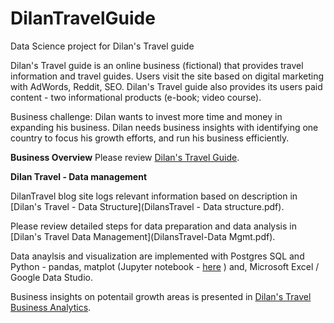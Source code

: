 # DilanTravelGuide

Data Science project for Dilan's Travel guide 

Dilan's Travel guide is an online business (fictional) that provides travel information and travel guides. 
Users visit the site based on digital marketing with AdWords, Reddit, SEO. 
Dilan's Travel guide also provides its users paid content - two informational products (e-book; video course).

Business challenge: Dilan wants to invest more time and money in expanding his business. Dilan needs business insights with identifying one country to focus his growth efforts, and run his business efficiently.   

<b>Business Overview</b>
Please review [Dilan's Travel Guide](DilansTravelGuide-Overview.pdf).

<b>Dilan Travel - Data management</b>

DilanTravel blog site logs relevant information based on description in [Dilan's Travel - Data Structure](DilansTravel - Data structure.pdf). 
  
Please review detailed steps for data preparation  and data analysis in [Dilan's Travel Data Management](DilansTravel-Data Mgmt.pdf).

Data anaylsis and visualization are implemented with Postgres SQL and Python - pandas, matplot (Jupyter notebook - [here](Biz_Analytics.ipynb) ) and, Microsoft Excel / Google Data Studio.

Business insights on potentail growth areas is presented in [Dilan's Travel Business Analytics](DilanTravel-BusinessAnalytics.pdf).
